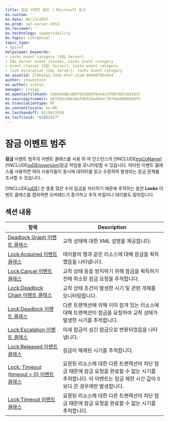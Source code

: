 ```yaml
---
title: 잠금 이벤트 범주 | Microsoft 문서
ms.custom: ''
ms.date: 06/13/2017
ms.prod: sql-server-2014
ms.reviewer: ''
ms.technology: supportability
ms.topic: conceptual
topic_type:
- apiref
helpviewer_keywords:
- Locks event category [SQL Server]
- SQL Server event classes, Locks event category
- event classes [SQL Server], Locks event category
- lock escalation [SQL Server], locks event category
ms.assetid: 27d6afa2-7dab-4fe7-a1ad-064b879dc654
author: stevestein
ms.author: sstein
manager: craigg
ms.openlocfilehash: 5ebbd488cd85fde3003f6e54c5f08fd05c601d3f
ms.sourcegitcommit: b87d36c46b39af8b929ad94ec707dee8800950f5
ms.translationtype: MT
ms.contentlocale: ko-KR
ms.lasthandoff: 02/08/2020
ms.locfileid: "62662317"
---
```

# <a name="locks-event-category"></a>잠금 이벤트 범주
  **잠금** 이벤트 범주의 이벤트 클래스를 사용 하 여 인스턴스의 [!INCLUDE[msCoName](../../includes/msconame-md.md)] [!INCLUDE[ssDEnoversion](../../includes/ssdenoversion-md.md)]잠금 작업을 모니터링할 수 있습니다. 이러한 이벤트 클래스를 사용하면 여러 사용자들이 동시에 데이터를 읽고 수정하여 발생되는 잠금 문제를 조사할 수 있습니다.  
  
 
  [!INCLUDE[ssDE](../../includes/ssde-md.md)] 은 종종 많은 수의 잠금을 처리하기 때문에 추적하는 동안 **Locks** 이벤트 클래스를 캡처하면 오버헤드가 증가하고 추적 파일이나 테이블도 많아집니다.  
  
## <a name="in-this-section"></a>섹션 내용  
  
|항목|Description|  
|-----------|-----------------|  
|[Deadlock Graph 이벤트 클래스](deadlock-graph-event-class.md)|교착 상태에 대한 XML 설명을 제공합니다.|  
|[Lock:Acquired 이벤트 클래스](lock-acquired-event-class.md)|테이블의 행과 같은 리소스에 대해 잠금을 획득했음을 나타냅니다.|  
|[Lock:Cancel 이벤트 클래스](lock-cancel-event-class.md)|교착 상태 등을 방지하기 위해 잠금을 획득하기 전에 취소된 잠금 요청을 추적합니다.|  
|[Lock:Deadlock Chain 이벤트 클래스](lock-deadlock-chain-event-class.md)|교착 상태 조건이 발생한 시기 및 관련 개체를 모니터링합니다.|  
|[Lock:Deadlock 이벤트 클래스](lock-deadlock-event-class.md)|다른 트랜잭션에 의해 이미 잠겨 있는 리소스에 대해 트랜잭션이 잠금을 요청하여 교착 상태가 발생한 시기를 추적합니다.|  
|[Lock:Escalation 이벤트 클래스](lock-escalation-event-class.md)|미세 잠금이 성긴 잠금으로 변환되었음을 나타냅니다.|  
|[Lock:Released 이벤트 클래스](lock-released-event-class.md)|잠금이 해제된 시기를 추적합니다.|  
|[Lock: Timeout &#40;timeout &#62; 0&#41; 이벤트 클래스](lock-timeout-timeout-0-event-class.md)|요청된 리소스에 대한 다른 트랜잭션의 차단 잠금 때문에 잠금 요청을 완료할 수 없는 시기를 추적합니다. 이 이벤트는 잠금 제한 시간 값이 0보다 큰 경우에만 발생합니다.|  
|[Lock:Timeout 이벤트 클래스](lock-timeout-event-class.md)|요청된 리소스에 대한 다른 트랜잭션의 차단 잠금 때문에 잠금 요청을 완료할 수 없는 시기를 추적합니다.|  
  
  
